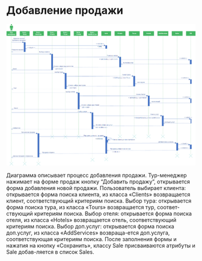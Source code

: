 # Добавление продажи
![](../../images/diagram_sequence_addSale.png "Добавление продажи")

Диаграмма описывает процесс добавления продажи. Тур-менеджер нажимает на форме продаж кнопку “Добавить продажу”, открывается форма добавления новой продажи. Пользователь выбирает клиента: открывается форма поиска клиента, из класса «Clients» возвращается клиент, соответствующий критериям поиска. Выбор тура: открывается форма поиска тура, из класса «Tours» возвращается тур, соответ-ствующий критериям поиска. Выбор отеля: открывается форма поиска отеля, из класса «Hotels» возвращается отель, соответствующий критериям поиска. Выбор доп.услуг: открывается форма поиска доп.услуг, из класса «AddServices» возвраща-ется доп.услуга, соответствующая критериям поиска. После заполнения формы и нажатия на кнопку «Сохранить», классу Sale присваиваются атрибуты и Sale добав-ляется в список Sales.